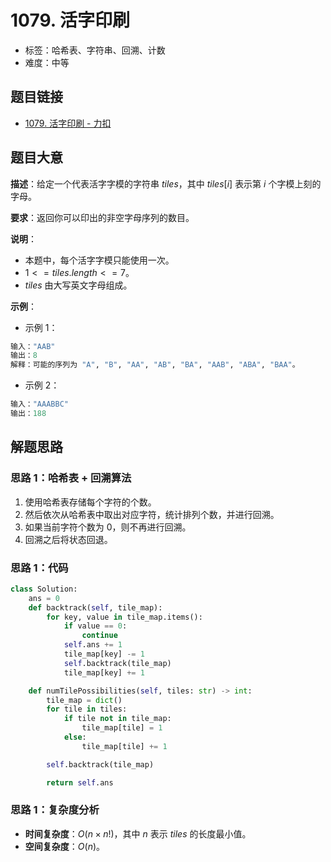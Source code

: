 # 1079. 活字印刷

- 标签：哈希表、字符串、回溯、计数
- 难度：中等

## 题目链接

- [1079. 活字印刷 - 力扣](https://leetcode.cn/problems/letter-tile-possibilities/)

## 题目大意

**描述**：给定一个代表活字字模的字符串 $tiles$，其中 $tiles[i]$ 表示第 $i$ 个字模上刻的字母。

**要求**：返回你可以印出的非空字母序列的数目。

**说明**：

- 本题中，每个活字字模只能使用一次。
- $1 <= tiles.length <= 7$。
- $tiles$ 由大写英文字母组成。

**示例**：

- 示例 1：

```python
输入："AAB"
输出：8
解释：可能的序列为 "A", "B", "AA", "AB", "BA", "AAB", "ABA", "BAA"。
```

- 示例 2：

```python
输入："AAABBC"
输出：188
```

## 解题思路

### 思路 1：哈希表 + 回溯算法

1. 使用哈希表存储每个字符的个数。
2. 然后依次从哈希表中取出对应字符，统计排列个数，并进行回溯。
3. 如果当前字符个数为 $0$，则不再进行回溯。
4. 回溯之后将状态回退。

### 思路 1：代码

```python
class Solution:
    ans = 0
    def backtrack(self, tile_map):
        for key, value in tile_map.items():
            if value == 0:
                continue
            self.ans += 1
            tile_map[key] -= 1
            self.backtrack(tile_map)
            tile_map[key] += 1

    def numTilePossibilities(self, tiles: str) -> int:
        tile_map = dict()
        for tile in tiles:
            if tile not in tile_map:
                tile_map[tile] = 1
            else:
                tile_map[tile] += 1

        self.backtrack(tile_map)

        return self.ans
```

### 思路 1：复杂度分析

- **时间复杂度**：$O(n \times n!)$，其中 $n$ 表示 $tiles$  的长度最小值。
- **空间复杂度**：$O(n)$。

